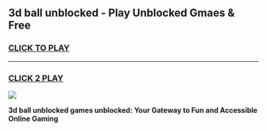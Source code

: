 
## 3d ball unblocked - Play Unblocked Gmaes & Free
<h3>
<a href="https://news.freeplayer.one?title=3d_ball_unblocked&ref=23F">CLICK TO PLAY</a></h3>
<hr>

<h3>
<a href="https://news.freeplayer.one?title=3d_ball_unblocked&ref=23F">CLICK 2 PLAY</a>
  
</h3>

<a href="https://news.freeplayer.one?title=3d_ball_unblocked&ref=23F/"><img src="https://clearcache.store/games.png"></a>


**3d ball unblocked games unblocked: Your Gateway to Fun and Accessible Online Gaming**
